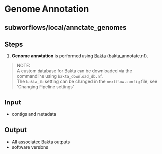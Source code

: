 # Genome Annotation

## subworflows/local/annotate_genomes

## Steps
1. **Genome annotation** is performed using [Bakta](https://github.com/oschwengers/bakta) (bakta_annotate.nf).

>NOTE:  
>A custom database for Bakta can be downloaded via the commandline using `bakta_download_db.nf`.  
>The `bakta_db` setting can be changed in the `nextflow.config` file, see 'Changing Pipeline settings' <!-- need to link that page here, also check the name of that setting -->

## Input
- contigs and metadata

## Output
- All associated Bakta outputs
- software versions
